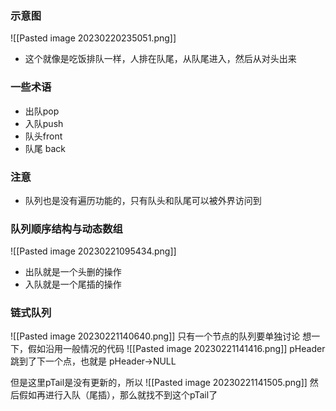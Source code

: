 ### 示意图
![[Pasted image 20230220235051.png]]
- 这个就像是吃饭排队一样，人排在队尾，从队尾进入，然后从对头出来

### 一些术语
- 出队pop
- 入队push
- 队头front
- 队尾 back

### 注意
- 队列也是没有遍历功能的，只有队头和队尾可以被外界访问到

### 队列顺序结构与动态数组
![[Pasted image 20230221095434.png]]
- 出队就是一个头删的操作
- 入队就是一个尾插的操作

### 链式队列
![[Pasted image 20230221140640.png]]
只有一个节点的队列要单独讨论
想一下，假如沿用一般情况的代码
![[Pasted image 20230221141416.png]]
pHeader 跳到了下一个点，也就是 pHeader->NULL

但是这里pTail是没有更新的，所以
![[Pasted image 20230221141505.png]]
然后假如再进行入队（尾插），那么就找不到这个pTail了







